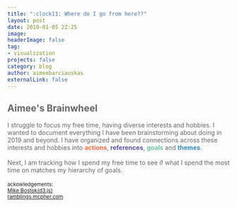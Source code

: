 ```yaml
---
title: ":clock11: Where do I go from here??"
layout: post
date: 2019-01-05 22:25
image: 
headerImage: false
tag:
- visualization
projects: false
category: blog
author: aimeebarciauskas
externalLink: false
---
```


<style>
  .shadow:hover {
    font-weight: bold;
  }

  .wrapper-normal {
    max-width: 800px;
  }
</style>

<div>
<!--   <link rel="stylesheet" type="text/css" href="https://storage.googleapis.com/xliberation.com/cdn/css/d3direct.css"> -->
  <script type="text/javascript" src="https://d3js.org/d3.v3.min.js"></script>
  <script type="text/javascript" src="https://www.google.com/jsapi"></script>

  <script>
      google.load("jquery", "1");
      google.setOnLoadCallback(function() {
          initialize().then(
              function(control) {
                  doTheTreeViz(control);
              }
          );
      });

      var colorMap = {
          "goal": "#66c2a5",
          "action": "#f46d43",
          "theme": "#3288bd",
          "reference": "#5e4fa2"
      };

      function doTheTreeViz(control) {
          var svg = control.svg;
          var nodes = d3.selectAll('g.node');
          nodes.remove();

          var force = control.force;
          force.nodes(control.nodes)
              .links(control.links)
              .start();


          var link = svg.selectAll("line.link")
              .data(control.links, function(d) {
                  return d.key;
              });

          var linkEnter = link.enter()
              .insert("svg:line", ".node")
              .attr("class", "link")
              .attr("x1", function(d) {
                  return d.source.x;
              })
              .attr("y1", function(d) {
                  return d.source.y;
              })
              .attr("x2", function(d) {
                  return d.target.x;
              })
              .attr("y2", function(d) {
                  return d.target.y;
              })
              .style("stroke", d => colorMap[d.source.nodeType] || colorMap['action'])
              .append("svg:title")
              .text(function(d) {
                  return d.target.name + ":" + d.source.name;
              });


          link.exit().remove();


          var node = svg.selectAll("g.node")
              .data(control.nodes, function(d) {
                  return d.key;
              });

          node.select("circle")
              .style("fill", function(d) {
                  return getColor(d);
              })
              .attr("r", function(d) {
                  return getRadius(d);
              });


          var nodeEnter = node.enter()
              .append("svg:g")
              .attr("class", (d) => `node ${d.nodeType}`)
              .attr("transform", function(d) {
                  return "translate(" + d.x + "," + d.y + ")";
              })
              .on("dblclick", function(d) {
                  control.nodeClickInProgress = false;
                  if (d.url) window.open(d.url);
              })
              .on("click", function(d) {

                  if (!control.nodeClickInProgress) {
                      control.nodeClickInProgress = true;
                      setTimeout(function() {
                          if (control.nodeClickInProgress) {
                              control.nodeClickInProgress = false;
                              if (control.options.nodeFocus) {
                                  d.isCurrentlyFocused = !d.isCurrentlyFocused;
                                  doTheTreeViz(makeFilteredData(control));
                              }
                          }
                      }, control.clickHack);
                  }
              })
              .call(force.drag);

          d3.selectAll(".theme")
              .append("svg:rect")
              .attr("width", 120)
              .attr("height", 30)
              .attr("fill", d => colorMap[d.nodeType])
              .attr("y", -15)
              .attr("x", -3)
              .attr("ry", 5)
              .attr("rx", 5)
              .on("mouseover", function(d) {
                  enhanceNode(d);
              })
              .on("mouseout", function(d) {
                  resetNode(d);
              })
              .append("svg:title").text(function(d) {
                  return d[control.options.nodeLabel]
              });

          d3.selectAll(".goal")
              .append("svg:circle")
              .attr("r", function(d) {
                  return getRadius(d);
              })
              .style("fill", function(d) {
                  return getColor(d);
              })
              .style("stroke", "none")
              .on("mouseover", function(d) {
                  enhanceNode(d);
              })
              .on("mouseout", function(d) {
                  resetNode(d);
              })
              .append("svg:title").text(function(d) {
                  return d[control.options.nodeLabel]
              });

          function enhanceNode(selectedNode) {
              link.filter(function(d) {
                      return d.source.key == selectedNode.key || d.target.key == selectedNode.key;
                  })
                  .style("stroke", d => colorMap[d.nodeType] || colorMap[d.source.nodeType] || colorMap['action'])
                  .style("stroke-width", control.options.routeFocusStrokeWidth);

              if (text) {
                  text.filter(function(d) {
                          return areWeConnected(selectedNode, d);
                      })
                      .style("fill", d => colorMap[d.nodeType] || colorMap['action'])
                      .style("font-weight", "bold");
              }
          }

          function areWeConnected(node1, node2) {
              for (var i = 0; i < control.data.links.length; i++) {
                  var lnk = control.data.links[i];
                  if ((lnk.source.key === node1.key && lnk.target.key === node2.key) ||
                      (lnk.source.key === node2.key && lnk.target.key === node1.key)) return lnk;
              }
              return null;
          }

          function resetNode(selectedNode) {
              link.style("stroke", (d) => {
                      return colorMap[d.nodeType] || colorMap[d.source.nodeType] || colorMap['action'];
                  })
                  .style("stroke-width", control.options.routeStrokeWidth);
              if (text) text.style("font-weight", 'normal');
          }

          if (control.options.nodeLabel) {
              var textShadow = nodeEnter.append("svg:text")
                  .attr("x", function(d) {
                      var x = (d.right || !d.fixed) ?
                          control.options.labelOffset :
                          (-d.dim.width - control.options.labelOffset);
                      return x;
                  })
                  .attr("dy", ".32em")
                  .attr("class", "shadow")
                  .attr("text-anchor", function(d) {
                      return !d.right ? 'start' : 'start';
                  })
                  .style("font-size", control.options.labelFontSize + "px")
                  .style("fill", "white")
                  .style("stroke", "white")
                  .style("stroke-width", "2px")           
                  .text(d => d.name);

              var text = nodeEnter.append("svg:text")
                  .attr("x", function(d) {
                      var x = (d.right || !d.fixed) ?
                          control.options.labelOffset :
                          (-d.dim.width - control.options.labelOffset);
                      return x;
                  })
                  .attr("dy", ".35em")
                  .attr("class", "text")
                  .attr("text-anchor", function(d) {
                      return !d.right ? 'start' : 'start';
                  })
                  .style("font-size", control.options.labelFontSize + "px")
                  .text((d) => d.name)
                  .attr('fill', d => colorMap[d.nodeType] || colorMap['action'])
                  .on("mouseover", function(d) {
                      enhanceNode(d);
                      d3.select(this.parentNode)
                        .selectAll("text")
                        .style('font-weight', 'bold');
                  })
                  .on("mouseout", function(d) {
                      resetNode(d);
                      d3.select(this.parentNode)
                        .selectAll("text")
                        .style('font-weight', 'normal');                      
                  });
          }


          node.exit().remove();
          control.link = svg.selectAll("line.link");
          control.node = svg.selectAll("g.node");
          force.on("tick", tick);

          if (control.options.linkName) {
              link.append("title")
                  .text(function(d) {
                      return d[control.options.linkName];
                  });
          }


          function tick() {
              link.attr("x1", function(d) {
                      return d.source.x;
                  })
                  .attr("y1", function(d) {
                      return d.source.y;
                  })
                  .attr("x2", function(d) {
                      return d.target.x;
                  })
                  .attr("y2", function(d) {
                      return d.target.y;
                  });
              node.attr("transform", function(d) {
                  return "translate(" + d.x + "," + d.y + ")";
              });

          }

          function getRadius(d) {
              return makeRadius(control, d);
          }

          function getColor(d) {
              return control.options.nodeFocus && d.isCurrentlyFocused ? control.options.nodeFocusColor : control.color(d.nodeType);
          }
      }

      function makeRadius(control, d) {
          var r = d.pages ? control.options.radius * d.pages.length : control.options.radius;
          return control.options.nodeFocus && d.isCurrentlyFocused ? control.options.nodeFocusRadius : r;
      }

      function makeFilteredData(control, selectedNode) {

          var newNodes = [];
          var newLinks = [];

          for (var i = 0; i < control.data.links.length; i++) {
              var link = control.data.links[i];
              if (link.target.isCurrentlyFocused || link.source.isCurrentlyFocused) {
                  newLinks.push(link);
                  addNodeIfNotThere(link.source, newNodes);
                  addNodeIfNotThere(link.target, newNodes);
              }
          }

          if (newNodes.length > 0) {
              control.links = newLinks;
              control.nodes = newNodes;
          } else {
              control.nodes = control.data.nodes;
              control.links = control.data.links;
          }
          return control;

          function addNodeIfNotThere(node, nodes) {
              for (var i = 0; i < nodes.length; i++) {
                  if (nodes[i].key == node.key) return i;
              }
              return nodes.push(node) - 1;
          }
      }

      function getPixelDims(scratch, t) {

          scratch.empty();
          scratch.append(document.createTextNode(t));
          return {
              width: scratch.outerWidth(),
              height: scratch.outerHeight()
          };
      }

      function initialize() {
          var initPromise = $.Deferred();
          var control = {};
          control.divName = "#chart";

          var newoptions = {
              nodeLabel: "label",
              nodeResize: "count",
              height: 600,
              nodeFocus: true,
              radius: 5,
              charge: -500
          };

          control.options = $.extend({
              radius: 5,
              labelFontSize: 12,
              width: $(control.divName).outerWidth(),
              linkDistance: 200,
              charge: -150,
              styles: null,
              linkName: null,
              nodeFocus: true,
              nodeFocusRadius: 25,
              nodeFocusColor: colorMap['goal'],
              labelOffset: 5,
              gravity: 0.2,
              routeFocusStroke: colorMap['goal'],
              routeFocusStrokeWidth: 3,
              circleFill: colorMap['action'],
              routeStroke: colorMap['action'],
              routeStrokeWidth: 1,
              height: $(control.divName).outerHeight()

          }, newoptions);

          var options = control.options;
          control.width = options.width;
          control.height = options.height;


          control.scratch = $(document.createElement('span'))
              .addClass('shadow')
              .css('display', 'none')
              .css("font-size", control.options.labelFontSize + "px");
          $('body').append(control.scratch);

          getTheData(control).then((data) => {
              control.data = data;
              control.nodes = data.nodes;
              control.links = data.links;
              control.color = (data) => {
                  return data === 'goal' ? colorMap['goal'] : 'blue'
              };
              control.clickHack = 200;

              control.svg = d3.select(control.divName)
                  .append("svg:svg")
                  .attr("width", control.width)
                  .attr("height", control.height);

              control.force = d3.layout.force()
                  .size([control.width, control.height])
                  .linkDistance(control.options.linkDistance)
                  .charge(control.options.charge)
                  .gravity(control.options.gravity);
              initPromise.resolve(control);
          });
          return initPromise.promise();
      }

      function getTheData(control) {
          var dataPromise = getTheRawData();
          var massage = $.Deferred();
          dataPromise.done((data) => {

                  massage.resolve(dataMassage(control, data));
              })
              .fail(function(error) {
                  console.log(error);
                  massage.reject(error);
              });
          return massage.promise();
      }

      function dataMassage(control, data) {
          var ind = data;
          var nodes = [];
          var links = [];

          for (var i = 0; i < ind.length; i++) {
              ind[i].isCurrentlyFocused = false;
              nodes.push(ind[i]);

              for (var j = 0; j < ind[i].pages.length; j++) {
                  var node = findOrAddPage(control, ind[i].pages[j], nodes);
                  node.isCurrentlyFocused = false;

                  var link = {
                      source: node,
                      target: ind[i],
                      key: node.key + "_" + ind[i].key
                  };
                  links.push(link);
              }
          }

          nodes.sort((a, b) => {
              return a.name < b.name ? -1 : (a.name == b.name ? 0 : 1);
          });
          control.pageCount = 0;
          control.pageRectSize = {
              width: 0,
              height: 0,
              radius: 0
          };
          for (var i = 0; i < nodes.length; i++) {
              page = nodes[i];
              page.group = 0;
              page.dim = getPixelDims(control.scratch, page.name);
              if (page.fixed) {
                  control.pageCount++;

                  control.pageRectSize.width = Math.max(control.pageRectSize.width, page.dim.width);
                  control.pageRectSize.height = Math.max(control.pageRectSize.height, page.dim.height);
                  control.pageRectSize.radius = Math.max(control.pageRectSize.radius, makeRadius(control, page));
                  page.group = 1;
              }

          }
          var options = control.options;


          for (var i = 0, c = 0; i < nodes.length; i++) {
              var page = nodes[i];
              if (page.fixed) {
                  page.right = false;

                  page.y = ((c % control.pageCount) + 5) * (control.pageRectSize.height) + c*5;

                  page.x = page.dim.width + options.labelOffset;
                  c++;
              }

          }

          return {
              nodes: nodes,
              links: links
          };

      }

      function findOrAddPage(control, page, nodes) {
          for (var i = 0; i < nodes.length; i++) {
              if (nodes[i].key === page.key) {
                  nodes[i].count++;
                  return nodes[i];
              }
          }
          page.fixed = true;
          page.count = 0;
          return nodes[nodes.push(page) - 1];
      }




      function getParameterByName(name) {
          name = name.replace(/[\[]/, "\\\[").replace(/[\]]/, "\\\]");
          var regex = new RegExp("[\\?&]" + name + "=([^&#]*)"),
              results = regex.exec(location.search);
          return results == null ? "" : decodeURIComponent(results[1].replace(/\+/g, " "));
      }


      function getTheRawData() {
          var dataUrl = '/assets/data/brainwheel.json';


          return getPromiseData(dataUrl);
      }

      function getPromiseData(url) {
          var deferred = $.Deferred();
          $.getJSON(url, null, (data) => {
                  deferred.resolve(data);
              })
              .error(function(res, status, err) {
                  deferred.reject("error " + err + " for " + url);
              });

          return deferred.promise();
      }
  </script> 
  <div>
    <h2 style="color: #666;">Aimee's Brainwheel</h2>
    <span style="color: #666;">I struggle to focus my free time, having diverse interests and hobbies. I wanted to document everything I have been brainstorming about doing in 2019 and beyond. I have organized and found connections across these interests and hobbies into
        <span style="color: #f46d43; font-weight: bold">actions</span>,
        <span style="color: #5e4fa2; font-weight: bold">references</span>,
        <span style="color: #66c2a5; font-weight: bold">goals</span> and
        <span style="color: #3288bd; font-weight: bold;">themes</span>. <br /><br />
    Next, I am tracking how I spend my free time to see if what I spend the most time on matches my hierarchy of goals.</span>
  </div>
  <br />
  <div id="chart"></div>
  <aside>
      <small>
       ackowledgements:
       <br />
       <a href='http://bost.ocks.org/mike/'>Mike Bostok(d3.js)</a>
       <br />
       <a href='http://ramblings.mcpher.com'>ramblings.mcpher.com</a>
   </small>
  </aside>   
</div>
